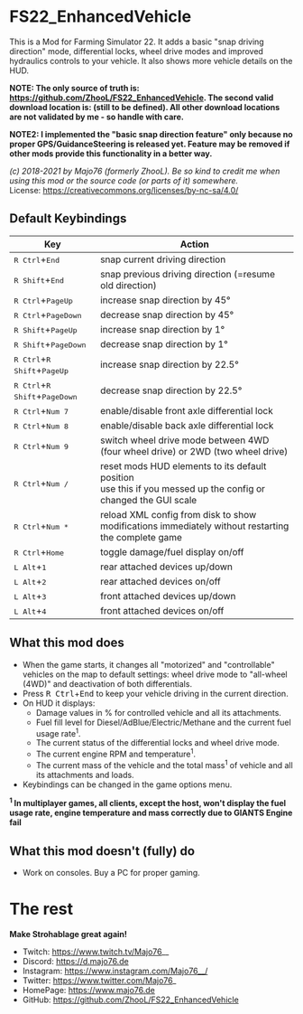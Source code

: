 # FS22_EnhancedVehicle
This is a Mod for Farming Simulator 22. It adds a basic "snap driving direction" mode, differential locks, wheel drive modes and improved hydraulics controls to your vehicle. It also shows more vehicle details on the HUD.

**NOTE: The only source of truth is: https://github.com/ZhooL/FS22_EnhancedVehicle. The second valid download location is: (still to be defined). All other download locations are not validated by me - so handle with care.**

**NOTE2: I implemented the "basic snap direction feature" only because no proper GPS/GuidanceSteering is released yet. Feature may be removed if other mods provide this functionality in a better way.**

*(c) 2018-2021 by Majo76 (formerly ZhooL). Be so kind to credit me when using this mod or the source code (or parts of it) somewhere.*  
License: https://creativecommons.org/licenses/by-nc-sa/4.0/

## Default Keybindings
| Key | Action |
| --  | --     |
| <kbd>R Ctrl</kbd>+<kbd>End</kbd> | snap current driving direction |
| <kbd>R Shift</kbd>+<kbd>End</kbd> | snap previous driving direction (=resume old direction)|
| <kbd>R Ctrl</kbd>+<kbd>PageUp</kbd> | increase snap direction by 45° |
| <kbd>R Ctrl</kbd>+<kbd>PageDown</kbd> | decrease snap direction by 45° |
| <kbd>R Shift</kbd>+<kbd>PageUp</kbd> | increase snap direction by 1° |
| <kbd>R Shift</kbd>+<kbd>PageDown</kbd> | decrease snap direction by 1° |
| <kbd>R Ctrl</kbd>+<kbd>R Shift</kbd>+<kbd>PageUp</kbd> | increase snap direction by 22.5° |
| <kbd>R Ctrl</kbd>+<kbd>R Shift</kbd>+<kbd>PageDown</kbd> | decrease snap direction by 22.5° |
| <kbd>R Ctrl</kbd>+<kbd>Num 7</kbd> | enable/disable front axle differential lock |
| <kbd>R Ctrl</kbd>+<kbd>Num 8</kbd> | enable/disable back axle differential lock |
| <kbd>R Ctrl</kbd>+<kbd>Num 9</kbd> | switch wheel drive mode between 4WD (four wheel drive) or 2WD (two wheel drive) |
| <kbd>R Ctrl</kbd>+<kbd>Num /</kbd> | reset mods HUD elements to its default position<br>use this if you messed up the config or changed the GUI scale |
| <kbd>R Ctrl</kbd>+<kbd>Num *</kbd> | reload XML config from disk to show modifications immediately without restarting the complete game |
| <kbd>R Ctrl</kbd>+<kbd>Home</kbd> | toggle damage/fuel display on/off |
| <kbd>L Alt</kbd>+<kbd>1</kbd> | rear attached devices up/down |
| <kbd>L Alt</kbd>+<kbd>2</kbd> | rear attached devices on/off |
| <kbd>L Alt</kbd>+<kbd>3</kbd> | front attached devices up/down |
| <kbd>L Alt</kbd>+<kbd>4</kbd> | front attached devices on/off |

## What this mod does
* When the game starts, it changes all "motorized" and "controllable" vehicles on the map to default settings: wheel drive mode to "all-wheel (4WD)" and deactivation of both differentials.
* Press <kbd>R Ctrl</kbd>+<kbd>End</kbd> to keep your vehicle driving in the current direction.
* On HUD it displays:
  * Damage values in % for controlled vehicle and all its attachments.
  * Fuel fill level for Diesel/AdBlue/Electric/Methane and the current fuel usage rate<sup>1</sup>.
  * The current status of the differential locks and wheel drive mode.
  * The current engine RPM and temperature<sup>1</sup>.
  * The current mass of the vehicle and the total mass<sup>1</sup> of vehicle and all its attachments and loads.
* Keybindings can be changed in the game options menu.

**<sup>1</sup> In multiplayer games, all clients, except the host, won't display the fuel usage rate, engine temperature and mass correctly due to GIANTS Engine fail**

## What this mod doesn't (fully) do
* Work on consoles. Buy a PC for proper gaming.

# The rest
**Make Strohablage great again!**  
* Twitch: https://www.twitch.tv/Majo76__
* Discord: https://d.majo76.de
* Instagram: https://www.instagram.com/Majo76__/
* Twitter: https://www.twitter.com/Majo76_
* HomePage: https://www.majo76.de
* GitHub: https://github.com/ZhooL/FS22_EnhancedVehicle
